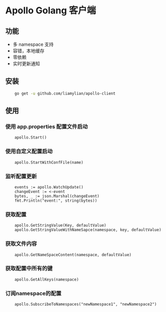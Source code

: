 # Apollo Golang 客户端

## 功能

* 多 namespace 支持
* 容错，本地缓存
* 零依赖
* 实时更新通知

## 安装

```sh
    go get -u github.com/liamylian/apollo-client
```

## 使用

### 使用 app.properties 配置文件启动

```golang
    apollo.Start()
```

### 使用自定义配置启动

```golang
    apollo.StartWithConfFile(name)
```

### 监听配置更新

```golang
    events := apollo.WatchUpdate()
    changeEvent := <-event
    bytes, _ := json.Marshal(changeEvent)
    fmt.Println("event:", string(bytes))
```

### 获取配置

```golang
    apollo.GetStringValue(Key, defaultValue)
    apollo.GetStringValueWithNameSapce(namespace, key, defaultValue)
```

### 获取文件内容

```golang
    apollo.GetNameSpaceContent(namespace, defaultValue)
```

### 获取配置中所有的键

```golang
    apollo.GetAllKeys(namespace)
```

### 订阅namespace的配置

```golang
    apollo.SubscribeToNamespaces("newNamespace1", "newNamespace2")
```
